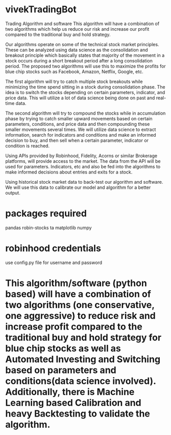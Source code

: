 # vivekTradingBot
Trading Algorithm and software
This algorithm will have a combination of two algorithms which help us reduce our risk and increase our profit compared to the traditional buy and hold strategy. 

Our algorithms operate on some of the technical stock market principles. These can be analyzed using data science as the consolidation and breakout principle which basically states that majority of the movement in a stock occurs during a short breakout period after a long consolidation period. The proposed two algorithms will use this to maximize the profits for blue chip stocks such as Facebook, Amazon, Netflix, Google, etc. 

The first algorithm will try to catch multiple stock breakouts while minimizing the time spend sitting in a stock during consolidation phase. The idea is to switch the stocks depending on certain parameters, indicator, and price data. This will utilize a lot of data science being done on past and real-time data.

The second algorithm will try to compound the stocks while in accumulation phase by trying to catch smaller upward movements based on certain parameters, conditions, and price data and then compounding these smaller movements several times. We will utilize data science to extract information, search for indicators and conditions and make an informed decision to buy, and then sell when a certain parameter, indicator or condition is reached.

Using APIs provided by Robinhood, Fidelity, Acorns or similar Brokerage platforms, will provide access to the market. The data from the API will be used for parameters. Indicators, etc and also be fed into the algorithms to make informed decisions about entries and exits for a stock.

Using historical stock market data to back-test our algorithm and software. We will use this data to calibrate our model and algorithm for a better output.


# packages required
pandas
robin-stocks
ta
matplotlib
numpy

# robinhood credentials
use config.py file for username and password

# This algorithm/software (python based) will have a combination of two algorithms (one conservative, one aggressive) to reduce  risk and increase profit compared to the traditional buy and hold strategy for blue chip stocks as well as Automated Investing and Switching based on parameters and conditions(data science involved). Additionally, there is Machine Learning based Calibration and heavy Backtesting to validate the algorithm.